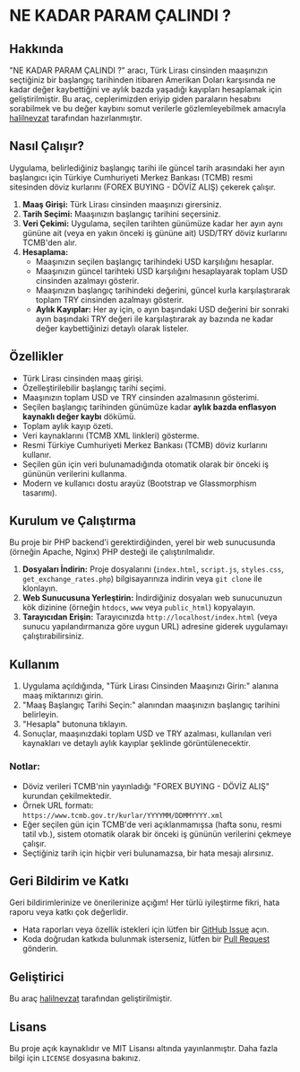 # NE KADAR PARAM ÇALINDI ?

## Hakkında

"NE KADAR PARAM ÇALINDI ?" aracı, Türk Lirası cinsinden maaşınızın seçtiğiniz bir başlangıç tarihinden itibaren Amerikan Doları karşısında ne kadar değer kaybettiğini ve aylık bazda yaşadığı kayıpları hesaplamak için geliştirilmiştir. Bu araç, ceplerimizden eriyip giden paraların hesabını sorabilmek ve bu değer kaybını somut verilerle gözlemleyebilmek amacıyla <a href="https://twitter.com/halilnevzat07" target="_blank">halilnevzat</a> tarafından hazırlanmıştır.

## Nasıl Çalışır?

Uygulama, belirlediğiniz başlangıç tarihi ile güncel tarih arasındaki her ayın başlangıcı için Türkiye Cumhuriyeti Merkez Bankası (TCMB) resmi sitesinden döviz kurlarını (FOREX BUYING - DÖVİZ ALIŞ) çekerek çalışır.

1.  **Maaş Girişi:** Türk Lirası cinsinden maaşınızı girersiniz.
2.  **Tarih Seçimi:** Maaşınızın başlangıç tarihini seçersiniz.
3.  **Veri Çekimi:** Uygulama, seçilen tarihten günümüze kadar her ayın aynı gününe ait (veya en yakın önceki iş gününe ait) USD/TRY döviz kurlarını TCMB'den alır.
4.  **Hesaplama:**
    *   Maaşınızın seçilen başlangıç tarihindeki USD karşılığını hesaplar.
    *   Maaşınızın güncel tarihteki USD karşılığını hesaplayarak toplam USD cinsinden azalmayı gösterir.
    *   Maaşınızın başlangıç tarihindeki değerini, güncel kurla karşılaştırarak toplam TRY cinsinden azalmayı gösterir.
    *   **Aylık Kayıplar:** Her ay için, o ayın başındaki USD değerini bir sonraki ayın başındaki TRY değeri ile karşılaştırarak ay bazında ne kadar değer kaybettiğinizi detaylı olarak listeler.

## Özellikler

*   Türk Lirası cinsinden maaş girişi.
*   Özelleştirilebilir başlangıç tarihi seçimi.
*   Maaşınızın toplam USD ve TRY cinsinden azalmasının gösterimi.
*   Seçilen başlangıç tarihinden günümüze kadar **aylık bazda enflasyon kaynaklı değer kaybı** dökümü.
*   Toplam aylık kayıp özeti.
*   Veri kaynaklarını (TCMB XML linkleri) gösterme.
*   Resmi Türkiye Cumhuriyeti Merkez Bankası (TCMB) döviz kurlarını kullanır.
*   Seçilen gün için veri bulunamadığında otomatik olarak bir önceki iş gününün verilerini kullanma.
*   Modern ve kullanıcı dostu arayüz (Bootstrap ve Glassmorphism tasarımı).

## Kurulum ve Çalıştırma

Bu proje bir PHP backend'i gerektirdiğinden, yerel bir web sunucusunda (örneğin Apache, Nginx) PHP desteği ile çalıştırılmalıdır.

1.  **Dosyaları İndirin:** Proje dosyalarını (`index.html`, `script.js`, `styles.css`, `get_exchange_rates.php`) bilgisayarınıza indirin veya `git clone` ile klonlayın.
2.  **Web Sunucusuna Yerleştirin:** İndirdiğiniz dosyaları web sunucunuzun kök dizinine (örneğin `htdocs`, `www` veya `public_html`) kopyalayın.
3.  **Tarayıcıdan Erişin:** Tarayıcınızda `http://localhost/index.html` (veya sunucu yapılandırmanıza göre uygun URL) adresine giderek uygulamayı çalıştırabilirsiniz.

## Kullanım

1.  Uygulama açıldığında, "Türk Lirası Cinsinden Maaşınızı Girin:" alanına maaş miktarınızı girin.
2.  "Maaş Başlangıç Tarihi Seçin:" alanından maaşınızın başlangıç tarihini belirleyin.
3.  "Hesapla" butonuna tıklayın.
4.  Sonuçlar, maaşınızdaki toplam USD ve TRY azalması, kullanılan veri kaynakları ve detaylı aylık kayıplar şeklinde görüntülenecektir.

### Notlar:

*   Döviz verileri TCMB'nin yayınladığı "FOREX BUYING - DÖVİZ ALIŞ" kurundan çekilmektedir.
*   Örnek URL formatı: `https://www.tcmb.gov.tr/kurlar/YYYYMM/DDMMYYYY.xml`
*   Eğer seçilen gün için TCMB'de veri açıklanmamışsa (hafta sonu, resmi tatil vb.), sistem otomatik olarak bir önceki iş gününün verilerini çekmeye çalışır.
*   Seçtiğiniz tarih için hiçbir veri bulunamazsa, bir hata mesajı alırsınız.

## Geri Bildirim ve Katkı

Geri bildirimlerinize ve önerilerinize açığım! Her türlü iyileştirme fikri, hata raporu veya katkı çok değerlidir.

*   Hata raporları veya özellik istekleri için lütfen bir [GitHub Issue](https://github.com/KullaniciAdiniz/RepoAdiniz/issues) açın.
*   Koda doğrudan katkıda bulunmak isterseniz, lütfen bir [Pull Request](https://github.com/KullaniciAdiniz/RepoAdiniz/pulls) gönderin.

## Geliştirici

Bu araç <a href="https://twitter.com/halilnevzat07" target="_blank">halilnevzat</a> tarafından geliştirilmiştir.

## Lisans

Bu proje açık kaynaklıdır ve MIT Lisansı altında yayınlanmıştır. Daha fazla bilgi için `LICENSE` dosyasına bakınız.
